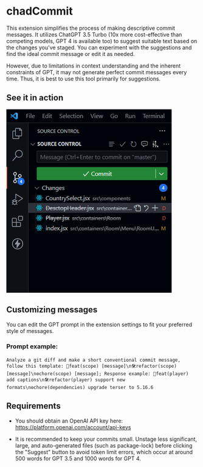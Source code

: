 # chadCommit

This extension simplifies the process of making descriptive commit messages. It utilizes ChatGPT 3.5 Turbo (10x more cost-effective than competing models, GPT 4 is available too) to suggest suitable text based on the changes you've staged. You can experiment with the suggestions and find the ideal commit message or edit it as needed.

However, due to limitations in context understanding and the inherent constraints of GPT, it may not generate perfect commit messages every time. Thus, it is best to use this tool primarily for suggestions.

## See it in action

![Preview](https://raw.githubusercontent.com/lennartle/chadcommit/d9e8cfec7e8cc1e98afd7cbde05394697393ef47/preview.gif)

## Customizing messages
You can edit the GPT prompt in the extension settings to fit your preferred style of messages.

### Prompt example: 
```
Analyze a git diff and make a short conventional commit message, follow this template: 🚀feat(scope) [message]\n🛠️refactor(scope) [message]\n⚙️chore(scope) [message]; Response example: 🚀feat(player) add captions\n🛠️refactor(player) support new formats\n⚙️chore(dependencies) upgrade terser to 5.16.6
```
## Requirements

* You should obtain an OpenAI API key here:
  https://platform.openai.com/account/api-keys

* It is recommended to keep your commits small. Unstage less significant, large, and auto-generated files (such as package-lock) before clicking the "Suggest" button to avoid token limit errors, which occur at around 500 words for GPT 3.5 and 1000 words for GPT 4.

